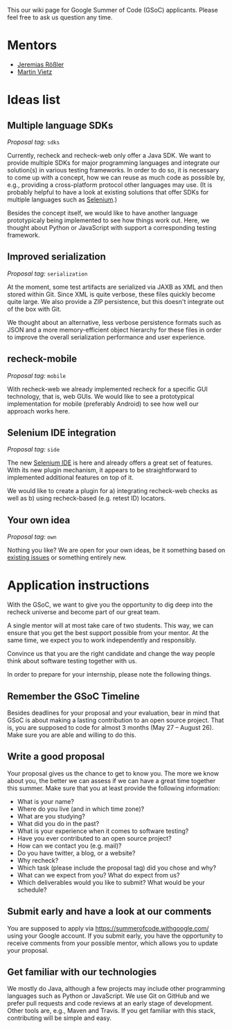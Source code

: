 This our wiki page for Google Summer of Code (GSoC) applicants. Please feel free to ask us question any time.

# Mentors

* [Jeremias Rößler](https://github.com/roesslerj)
* [Martin Vietz](https://github.com/martin-v)

# Ideas list

## Multiple language SDKs

_Proposal tag:_ `sdks`

Currently, recheck and recheck-web only offer a Java SDK. We want to provide multiple SDKs for major programming languages and integrate our solution(s) in various testing frameworks. In order to do so, it is necessary to come up with a concept, how we can reuse as much code as possible by, e.g., providing a cross-platform protocol other languages may use. (It is probably helpful to have a look at existing solutions that offer SDKs for multiple languages such as [Selenium](https://github.com/SeleniumHQ/selenium).)

Besides the concept itself, we would like to have another language prototypicaly being implemented to see how things work out. Here, we thought about Python or JavaScript with support a corresponding testing framework.

## Improved serialization

_Proposal tag:_ `serialization`

At the moment, some test artifacts are serialized via JAXB as XML and then stored within Git. Since XML is quite verbose, these files quickly become quite large. We also provide a ZIP persistence, but this doesn't integrate out of the box with Git.

We thought about an alternative, less verbose persistence formats such as JSON and a more memory-efficient object hierarchy for these files in order to improve the overall serialization performance and user experience.

## recheck-mobile

_Proposal tag:_ `mobile`

With recheck-web we already implemented recheck for a specific GUI technology, that is, web GUIs. We would like to see a prototypical implementation for mobile (preferably Android) to see how well our approach works here.

## Selenium IDE integration

_Proposal tag:_ `side`

The new [Selenium IDE](https://github.com/SeleniumHQ/selenium-ide) is here and already offers a great set of features. With its new plugin mechanism, it appears to be straightforward to implemented additional features on top of it.

We would like to create a plugin for a) integrating recheck-web checks as well as b) using recheck-based (e.g. retest ID) locators.

## Your own idea

_Proposal tag:_ `own`

Nothing you like? We are open for your own ideas, be it something based on [existing issues](https://github.com/retest/recheck/issues) or something entirely new.

# Application instructions

With the GSoC, we want to give you the opportunity to dig deep into the recheck universe and become part of our great team.

A single mentor will at most take care of two students. This way, we can ensure that you get the best support possible from your mentor. At the same time, we expect you to work independently and responsibly.

Convince us that you are the right candidate and change the way people think about software testing together with us.

In order to prepare for your internship, please note the following things.

## Remember the GSoC Timeline

Besides deadlines for your proposal and your evaluation, bear in mind that GSoC is about making a lasting contribution to an open source project. That is, you are supposed to code for almost 3 months (May 27 – August 26). Make sure you are able and willing to do this.

## Write a good proposal

Your proposal gives us the chance to get to know you. The more we know about you, the better we can assess if we can have a great time together this summer. Make sure that you at least provide the following information:

* What is your name?
* Where do you live (and in which time zone)?
* What are you studying?
* What did you do in the past?
* What is your experience when it comes to software testing?
* Have you ever contributed to an open source project?
* How can we contact you (e.g. mail)?
* Do you have twitter, a blog, or a website?
* Why recheck?
* Which task (please include the proposal tag) did you chose and why?
* What can we expect from you? What do expect from us?
* Which deliverables would you like to submit? What would be your schedule?

## Submit early and have a look at our comments

You are supposed to apply via https://summerofcode.withgoogle.com/ using your Google account. If you submit early, you have the opportunity to receive comments from your possible mentor, which allows you to update your proposal.

## Get familiar with our technologies

We mostly do Java, although a few projects may include other programming languages such as Python or JavaScript. We use Git on GitHub and we prefer pull requests and code reviews at an early stage of development. Other tools are, e.g., Maven and Travis. If you get familiar with this stack, contributing will be simple and easy.
